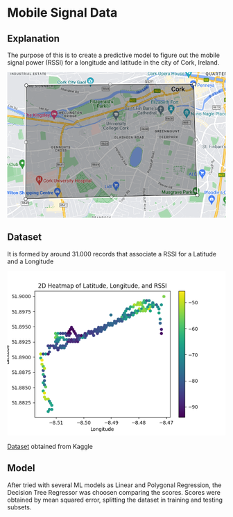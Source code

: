 # Mobile Signal Data

## Explanation
The purpose of this is to create a predictive model to figure out the mobile signal power (RSSI) for a longitude and
latitude in the city of Cork, Ireland.

![cork_map](cork_map.png)


## Dataset
It is formed by around 31.000 records that associate a RSSI for a Latitude and a Longitude

![histo](histor.png)

[Dataset](https://www.kaggle.com/datasets/aeryss/lte-dataset) obtained from Kaggle

## Model
After tried with several ML models as Linear and Polygonal Regression, the Decision Tree Regressor was choosen comparing
the scores.
Scores were obtained by mean squared error, splitting the dataset in training and testing subsets.
